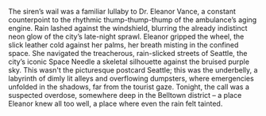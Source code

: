 The siren’s wail was a familiar lullaby to Dr. Eleanor Vance, a constant counterpoint to the rhythmic thump-thump-thump of the ambulance’s aging engine. Rain lashed against the windshield, blurring the already indistinct neon glow of the city’s late-night sprawl.  Eleanor gripped the wheel, the slick leather cold against her palms, her breath misting in the confined space.  She navigated the treacherous, rain-slicked streets of Seattle, the city’s iconic Space Needle a skeletal silhouette against the bruised purple sky.  This wasn't the picturesque postcard Seattle; this was the underbelly, a labyrinth of dimly lit alleys and overflowing dumpsters, where emergencies unfolded in the shadows, far from the tourist gaze.  Tonight, the call was a suspected overdose, somewhere deep in the Belltown district – a place Eleanor knew all too well, a place where even the rain felt tainted.
